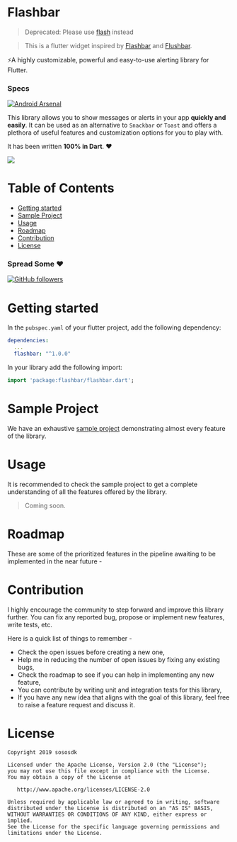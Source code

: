# Flashbar

> Deprecated: Please use [flash](https://pub.dev/packages/flash) instead

> This is a flutter widget inspired by
> [Flashbar](https://github.com/aritraroy/Flashbar) and
> [Flushbar](https://github.com/AndreHaueisen/flushbar).

⚡️A highly customizable, powerful and easy-to-use alerting library for
Flutter.

### Specs
[![Android Arsenal](https://img.shields.io/pub/v/flashbar.svg?style=flat)](https://pub.dev/packages/flashbar)


This library allows you to show messages or alerts in your app **quickly and easily**. It can be used as an alternative to `Snackbar` or `Toast` and offers a plethora of useful features and customization options for you to play with.

It has been written **100% in Dart**. ❤️

![](./doc/images/banner.png)

# Table of Contents
* [Getting started](#getting-started)
* [Sample Project](#sample-project)
* [Usage](#usage)
* [Roadmap](#roadmap)
* [Contribution](#contribution)
* [License](#license)

### Spread Some :heart:
[![GitHub followers](https://img.shields.io/github/followers/sososdk.svg?style=social&label=Follow)](https://github.com/sososdk)

# Getting started

In the `pubspec.yaml` of your flutter project, add the following dependency:

```yaml
dependencies:
  ...
  flashbar: "^1.0.0"
```

In your library add the following import:

```dart
import 'package:flashbar/flashbar.dart';
```

# Sample Project
We have an exhaustive [sample project](./example) demonstrating almost every feature of the library.

# Usage
It is recommended to check the sample project to get a complete understanding of all the features offered by the library.

> Coming soon.

# Roadmap
These are some of the prioritized features in the pipeline awaiting to be implemented in the near future - 


# Contribution

I highly encourage the community to step forward and improve this library further. You can fix any reported bug, propose or implement new features, write tests, etc.

Here is a quick list of things to remember -
* Check the open issues before creating a new one,
* Help me in reducing the number of open issues by fixing any existing bugs,
* Check the roadmap to see if you can help in implementing any new feature,
* You can contribute by writing unit and integration tests for this library,
* If you have any new idea that aligns with the goal of this library,
  feel free to raise a feature request and discuss it.

# License

```
Copyright 2019 sososdk

Licensed under the Apache License, Version 2.0 (the "License");
you may not use this file except in compliance with the License.
You may obtain a copy of the License at

   http://www.apache.org/licenses/LICENSE-2.0

Unless required by applicable law or agreed to in writing, software
distributed under the License is distributed on an "AS IS" BASIS,
WITHOUT WARRANTIES OR CONDITIONS OF ANY KIND, either express or implied.
See the License for the specific language governing permissions and
limitations under the License.